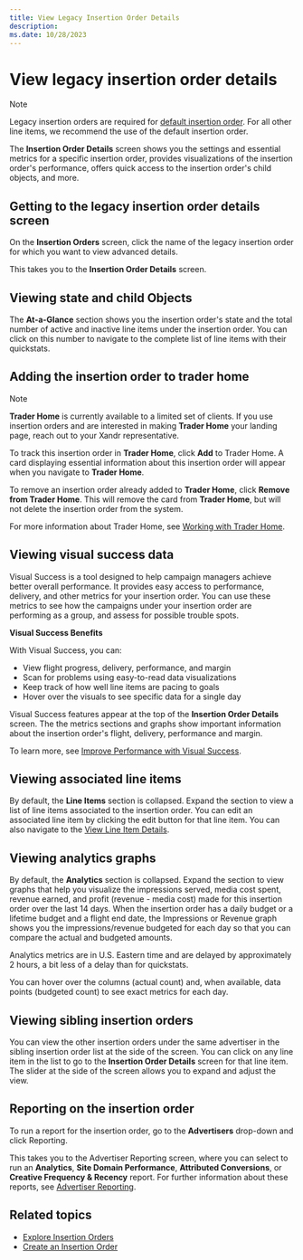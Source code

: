 ```yaml
---
title: View Legacy Insertion Order Details
description: 
ms.date: 10/28/2023
---
```


# View legacy insertion order details

> [!NOTE]
> Legacy insertion orders are required for [default insertion order](create-a-guaranteed-delivery-line-item.md). For all other line items, we recommend the use of the default insertion order.

The **Insertion Order Details**  screen shows you the settings and essential metrics for a specific insertion order, provides visualizations of the insertion order's performance, offers quick access to the insertion order's child objects, and more.

## Getting to the legacy insertion order details screen

On the **Insertion Orders** screen, click the name of the legacy insertion order for which you want to view advanced details.

This takes you to the **Insertion Order Details** screen.

## Viewing state and child Objects

The **At-a-Glance** section shows you the insertion order's state and the total number of active and inactive line items under the insertion order. You can click on this number to navigate to the complete list of line items with their quickstats.

## Adding the insertion order to trader home

> [!NOTE]
> **Trader Home** is currently available to a limited set of clients. If you use insertion orders and are interested in making **Trader Home** your landing page, reach out to your Xandr representative.

To track this insertion order in **Trader Home**, click **Add** to Trader Home. A card displaying essential information about this insertion order will appear when you navigate to **Trader Home**.

To remove an insertion order already added to **Trader Home**, click **Remove from Trader Home**. This will remove the card from **Trader Home**, but will not delete the insertion order from the system.

For more information about Trader Home, see [Working with Trader Home](working-with-trader-home.md).

## Viewing visual success data

Visual Success is a tool designed to help campaign managers achieve better overall performance. It provides easy access to performance,
delivery, and other metrics for your insertion order. You can use these metrics to see how the campaigns under your insertion order are
performing as a group, and assess for possible trouble spots.

**Visual Success Benefits**

With Visual Success, you can:

- View flight progress, delivery, performance, and margin
- Scan for problems using easy-to-read data visualizations
- Keep track of how well line items are pacing to goals
- Hover over the visuals to see specific data for a single day

Visual Success features appear at the top of the **Insertion Order Details** screen. The the metrics sections and graphs show important information about the insertion order's flight, delivery, performance and margin.

To learn more, see [Improve Performance with Visual Success](improve-performance-with-visual-success.md).

## Viewing associated line items

By default, the **Line Items** section is collapsed. Expand the section to view a list of line items associated to the insertion order. You can edit an associated line item by clicking the edit button for that line item. You can also navigate to the [View Line Item Details](view-line-item-details.md).

## Viewing analytics graphs

By default, the **Analytics** section is collapsed. Expand the section to view graphs that help you visualize the impressions served, media cost spent, revenue earned, and profit (revenue - media cost) made for this insertion order over the last 14 days. When the insertion order has a daily budget or a lifetime budget and a flight end date, the Impressions or Revenue graph shows you the impressions/revenue budgeted for each day so that you can compare the actual and budgeted amounts.

Analytics metrics are in U.S. Eastern time and are delayed by approximately 2 hours, a bit less of a delay than for quickstats.

You can hover over the columns (actual count) and, when available, data points (budgeted count) to see exact metrics for each day.

## Viewing sibling insertion orders

You can view the other insertion orders under the same advertiser in the sibling insertion order list at the side of the screen. You can click on any line item in the list to go to the **Insertion Order Details** screen for that line item. The slider at the side of the screen allows you to expand and adjust the view.

## Reporting on the insertion order

To run a report for the insertion order, go to the **Advertisers** drop-down and click Reporting.

This takes you to the Advertiser Reporting screen, where you can select to run an **Analytics**, **Site Domain Performance**, **Attributed Conversions**, or **Creative Frequency & Recency** report. For further information about these reports, see [Advertiser Reporting](advertiser-reporting.md).

## Related topics

- [Explore Insertion Orders](explore-insertion-orders.md)
- [Create an Insertion Order](create-an-insertion-order.md)